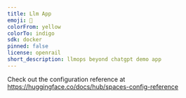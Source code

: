 ```yaml
---
title: Llm App
emoji: 🚀
colorFrom: yellow
colorTo: indigo
sdk: docker
pinned: false
license: openrail
short_description: llmops beyond chatgpt demo app
---
```


Check out the configuration reference at https://huggingface.co/docs/hub/spaces-config-reference

